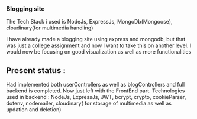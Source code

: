 ### Blogging site

The Tech Stack i used is NodeJs, ExpressJs, MongoDb(Mongoose), cloudinary(for multimedia handling)

I have already made a blogging site using express and mongodb, but that was just a college assignment and now I want to take this on another level. I would now be focusing on good visualization as well as more functionalities


## Present status : 
Had implemented both userControllers as well as blogControllers and full backend is completed. Now just left with the FrontEnd part.
Technologies used in backend : NodeJs, ExpressJs, JWT, bcrypt, crypto, cookieParser, dotenv, nodemailer, cloudinary( for storage of multimedia as well as updation and deletion)

